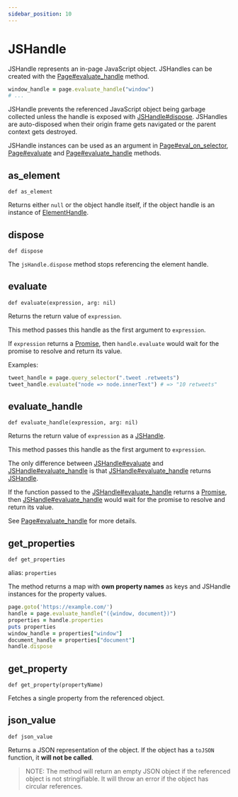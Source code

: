 ```yaml
---
sidebar_position: 10
---
```


# JSHandle

JSHandle represents an in-page JavaScript object. JSHandles can be created with the [Page#evaluate_handle](./page#evaluate_handle)
method.

```ruby
window_handle = page.evaluate_handle("window")
# ...
```

JSHandle prevents the referenced JavaScript object being garbage collected unless the handle is exposed with
[JSHandle#dispose](./js_handle#dispose). JSHandles are auto-disposed when their origin frame gets navigated or the parent context
gets destroyed.

JSHandle instances can be used as an argument in [Page#eval_on_selector](./page#eval_on_selector), [Page#evaluate](./page#evaluate) and
[Page#evaluate_handle](./page#evaluate_handle) methods.

## as_element

```
def as_element
```

Returns either `null` or the object handle itself, if the object handle is an instance of [ElementHandle](./element_handle).

## dispose

```
def dispose
```

The `jsHandle.dispose` method stops referencing the element handle.

## evaluate

```
def evaluate(expression, arg: nil)
```

Returns the return value of `expression`.

This method passes this handle as the first argument to `expression`.

If `expression` returns a [Promise](https://developer.mozilla.org/en-US/docs/Web/JavaScript/Reference/Global_Objects/Promise), then `handle.evaluate` would wait for the promise to resolve and return its value.

Examples:

```ruby
tweet_handle = page.query_selector(".tweet .retweets")
tweet_handle.evaluate("node => node.innerText") # => "10 retweets"
```



## evaluate_handle

```
def evaluate_handle(expression, arg: nil)
```

Returns the return value of `expression` as a [JSHandle](./js_handle).

This method passes this handle as the first argument to `expression`.

The only difference between [JSHandle#evaluate](./js_handle#evaluate) and [JSHandle#evaluate_handle](./js_handle#evaluate_handle) is that [JSHandle#evaluate_handle](./js_handle#evaluate_handle) returns
[JSHandle](./js_handle).

If the function passed to the [JSHandle#evaluate_handle](./js_handle#evaluate_handle) returns a [Promise](https://developer.mozilla.org/en-US/docs/Web/JavaScript/Reference/Global_Objects/Promise), then [JSHandle#evaluate_handle](./js_handle#evaluate_handle) would wait
for the promise to resolve and return its value.

See [Page#evaluate_handle](./page#evaluate_handle) for more details.

## get_properties

```
def get_properties
```
alias: `properties`

The method returns a map with **own property names** as keys and JSHandle instances for the property values.

```ruby
page.goto('https://example.com/')
handle = page.evaluate_handle("({window, document})")
properties = handle.properties
puts properties
window_handle = properties["window"]
document_handle = properties["document"]
handle.dispose
```



## get_property

```
def get_property(propertyName)
```

Fetches a single property from the referenced object.

## json_value

```
def json_value
```

Returns a JSON representation of the object. If the object has a `toJSON` function, it **will not be called**.

> NOTE: The method will return an empty JSON object if the referenced object is not stringifiable. It will throw an
error if the object has circular references.
